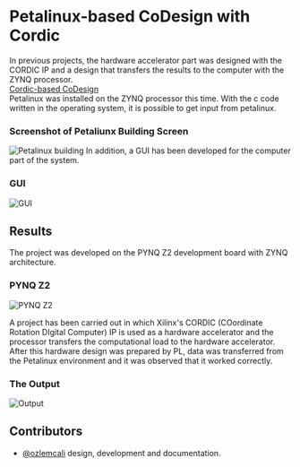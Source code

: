 
# Petalinux-based CoDesign with Cordic
In previous projects, the hardware accelerator part was designed with the CORDIC IP and a design that transfers the results to the computer with the ZYNQ processor. </br>
[Cordic-based CoDesign](https://github.com/iremkalkanli/Cordic-based-CoDesign) </br>
Petalinux was installed on the ZYNQ processor this time. With the c code written in the operating system, it is possible to get input from petalinux. </br>
### Screenshot of Petaliunx Building Screen
![Petalinux building](https://github.com/iremkalkanli/Petalinux-Tabanli-Cordic-HW-SW-CoDesign/blob/f517dda8ebd39c4d2c37300122ffe7c3156ec884/Readme%20photos/petalinux%20kurumu.png)
In addition, a GUI has been developed for the computer part of the system.
### GUI
![GUI](https://github.com/iremkalkanli/Petalinux-Tabanli-Cordic-HW-SW-CoDesign/blob/f517dda8ebd39c4d2c37300122ffe7c3156ec884/Readme%20photos/GUI-first.png)
## Results

The project was developed on the PYNQ Z2 development board with ZYNQ architecture. </br>
### PYNQ Z2

![PYNQ Z2](https://live.staticflickr.com/65535/47819083172_92655fe932_b.jpg)

A project has been carried out in which Xilinx's CORDIC (COordinate Rotation DIgital Computer) IP is used as a hardware accelerator and the processor transfers the computational load to the hardware accelerator. After this hardware design was prepared by PL, data was transferred from the Petalinux environment and it was observed that it worked correctly.
### The Output

![Output](https://github.com/iremkalkanli/Petalinux-Tabanli-Cordic-HW-SW-CoDesign/blob/f517dda8ebd39c4d2c37300122ffe7c3156ec884/Readme%20photos/GUI.png)
## Contributors
- [@ozlemcali](https://www.github.com/ozlemcali) design, development and documentation.

  
